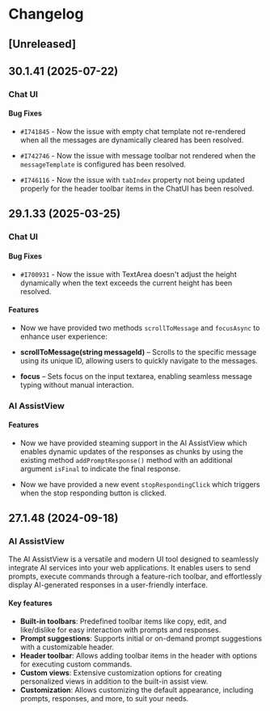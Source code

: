 # Changelog

## [Unreleased]

## 30.1.41 (2025-07-22)

### Chat UI

#### Bug Fixes

- `#I741845` - Now the issue with empty chat template not re-rendered when all the messages are dynamically cleared has been resolved.

- `#I742746` - Now the issue with message toolbar not rendered when the `messageTemplate` is configured has been resolved.

- `#I746116` - Now the issue with `tabIndex` property not being updated properly for the header toolbar items in the ChatUI has been resolved.

## 29.1.33 (2025-03-25)

### Chat UI

#### Bug Fixes

- `#I700931` - Now the issue with TextArea doesn't adjust the height dynamically when the text exceeds the current height has been resolved.

#### Features

- Now we have provided two methods `scrollToMessage` and `focusAsync` to enhance user experience:

- **scrollToMessage(string messageId)** – Scrolls to the specific message using its unique ID, allowing users to quickly navigate to the messages.
- **focus** – Sets focus on the input textarea, enabling seamless message typing without manual interaction.

### AI AssistView

#### Features

- Now we have provided steaming support in the AI AssistView which enables dynamic updates of the responses as chunks by using the existing method `addPromptResponse()` method with an additional argument `isFinal` to indicate the final response.

- Now we have provided a new event `stopRespondingClick` which triggers when the stop responding button is clicked.

## 27.1.48 (2024-09-18)

### AI AssistView

The AI AssistView is a versatile and modern UI tool designed to seamlessly integrate AI services into your web applications. It enables users to send prompts, execute commands through a feature-rich toolbar, and effortlessly display AI-generated responses in a user-friendly interface.

#### Key features

- **Built-in toolbars**: Predefined toolbar items like copy, edit, and like/dislike for easy interaction with prompts and responses.
- **Prompt suggestions**: Supports initial or on-demand prompt suggestions with a customizable header.
- **Header toolbar**: Allows adding toolbar items in the header with options for executing custom commands.
- **Custom views**: Extensive customization options for creating personalized views in addition to the built-in assist view.
- **Customization**: Allows customizing the default appearance, including prompts, responses, and more, to suit your needs.